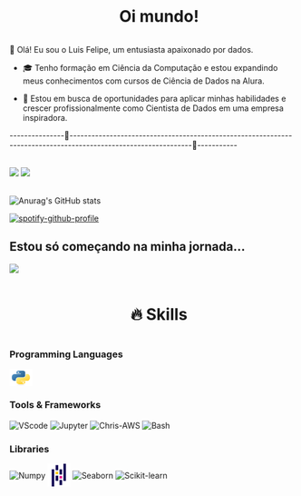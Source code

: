 <div id="user-content-toc">
  <ul align="center">
    <summary><h1 style="display: inline-block">Oi mundo!</h1></summary>
</div>

<!-- Presentation -->
<p>
  👋 Olá! Eu sou o Luis Felipe, um entusiasta apaixonado por dados.

  - 🎓 Tenho formação em Ciência da Computação e estou expandindo meus conhecimentos com cursos de Ciência de Dados na Alura.

  - 🚀 Estou em busca de oportunidades para aplicar minhas habilidades e crescer profissionalmente como Cientista de Dados em uma empresa inspiradora.
</p>
<p>---------------🏃---------------------------------------------------------------------------------------------------------------🏃-----------</p>
<br>
<a href="https://www.linkedin.com/in/luis-felipe-xavier-veloso/"><img src="https://img.shields.io/badge/LinkedIn-0077B5?style=for-the-badge&logo=linkedin&logoColor=white"></a>
<a href="https://www.kaggle.com/luisfelipe2345"><img src="https://img.shields.io/badge/Kaggle-20BEFF?style=for-the-badge&logo=Kaggle&logoColor=white"></a>
<br>
<br>

![Anurag's GitHub stats](https://github-readme-stats.vercel.app/api?username=FelipeDev2020&show_icons=true&theme=tokyonight)
<br>

[![spotify-github-profile](https://spotify-github-profile.kittinanx.com/api/view?uid=31leflszwpws3o75jsltkbtlsodm&cover_image=true&theme=novatorem&show_offline=false&background_color=121212&interchange=false&bar_color=167ae3&bar_color_cover=false)](https://github.com/kittinan/spotify-github-profile)
<h2>Estou só começando na minha jornada...</h2>

<img src="https://mir-s3-cdn-cf.behance.net/project_modules/hd/e7d2bd61228185.5a67a07360e75.gif">

<div id="user-content-toc">
  <ul align="center">
    <summary><h1 style="display: inline-block">🔥 Skills</h1></summary>
</div>
<!-- Skills: Programming Languages -->
  <div style="flex-basis: 48%;">
    <h3>Programming Languages</h3>
    <img align="center" alt="Python" height="30" width="40" src="https://raw.githubusercontent.com/devicons/devicon/master/icons/python/python-original.svg">
  </div>
  
  <!-- Skills: Tools & Frameworks -->
  <div style="flex-basis: 48%;">
    <h3>Tools & Frameworks</h3>
    <img align="center" alt="VScode" height="30" width="40" src="https://cdn.jsdelivr.net/gh/devicons/devicon/icons/vscode/vscode-original.svg">
    <img align="center" alt="Jupyter" height="30" width="40" src="https://cdn.jsdelivr.net/gh/devicons/devicon/icons/jupyter/jupyter-original.svg">
    <img align="center" alt="Chris-AWS" height="30" width="40" src="https://cdn.jsdelivr.net/gh/devicons/devicon/icons/git/git-original.svg">
    <img align="center" alt="Bash" height="30" width="40" src="https://cdn.jsdelivr.net/gh/devicons/devicon/icons/bash/bash-original.svg">
  </div>
  
  <!-- Skills: Libraries -->
  <div style="flex-basis: 48%;">
    <h3>Libraries</h3>
    <img align="center" alt="Numpy" height="30" width="40" src="https://cdn.jsdelivr.net/gh/devicons/devicon/icons/numpy/numpy-original.svg">
    <img align="center" alt="Pandas" src="https://raw.githubusercontent.com/devicons/devicon/2ae2a900d2f041da66e950e4d48052658d850630/icons/pandas/pandas-original.svg" alt="pandas" width="40" height="40"/>
    <img align="center" alt="Seaborn" src="https://seaborn.pydata.org/_images/logo-mark-lightbg.svg" alt="seaborn" width="40" height="40"/>
    <img align="center" alt="Scikit-learn" src="https://upload.wikimedia.org/wikipedia/commons/0/05/Scikit_learn_logo_small.svg" alt="scikit_learn" width="40" height="40"/>
  </div>
